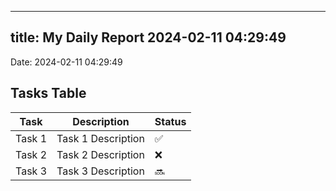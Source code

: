 
---
title: My Daily Report 2024-02-11 04:29:49
---

Date: 2024-02-11 04:29:49

## Tasks Table

| Task | Description | Status |
|------|-------------|--------|
| Task 1 | Task 1 Description | ✅ |
| Task 2 | Task 2 Description | ❌ |
| Task 3 | Task 3 Description | 🔜 |
